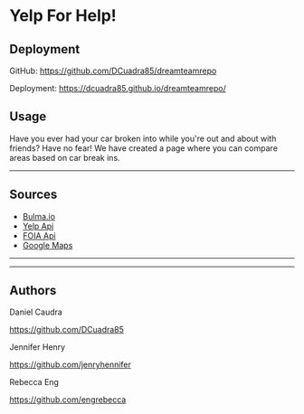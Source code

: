 # Yelp For Help!

## Deployment

GitHub: https://github.com/DCuadra85/dreamteamrepo

Deployment: https://dcuadra85.github.io/dreamteamrepo/


## Usage

Have you ever had your car broken into while you're out and about with friends? Have no fear! We have created a page where you can compare areas based on car break ins.

<hr>

## Sources

* [Bulma.io](https://bulma.io/)
* [Yelp Api](https://www.yelp.com/developers/documentation/v3)
* [FOIA Api](https://www.foia.gov/developer/)
* [Google Maps](https://developers.google.com/maps/documentation)

<hr>
<hr>

## Authors

Daniel Caudra

https://github.com/DCuadra85

Jennifer Henry

https://github.com/jenryhennifer

Rebecca Eng

https://github.com/engrebecca